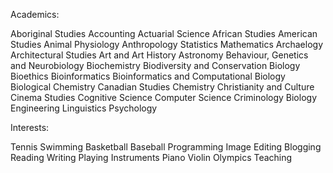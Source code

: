 
Academics:

Aboriginal Studies
Accounting
Actuarial Science
African Studies
American Studies
Animal Physiology
Anthropology
Statistics
Mathematics
Archaelogy
Architectural Studies
Art and Art History
Astronomy
Behaviour, Genetics and Neurobiology
Biochemistry
Biodiversity and Conservation Biology
Bioethics
Bioinformatics
Bioinformatics and Computational Biology
Biological Chemistry
Canadian Studies
Chemistry
Christianity and Culture
Cinema Studies
Cognitive Science
Computer Science
Criminology
Biology
Engineering
Linguistics
Psychology


Interests:

Tennis
Swimming
Basketball
Baseball
Programming
Image Editing
Blogging
Reading
Writing
Playing Instruments
Piano
Violin
Olympics
Teaching

